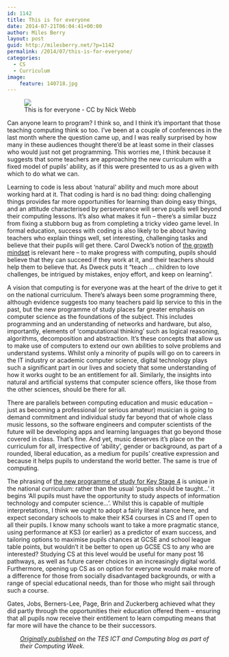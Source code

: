 ```yaml
---
id: 1142
title: This is for everyone
date: 2014-07-21T06:04:41+00:00
author: Miles Berry
layout: post
guid: http://milesberry.net/?p=1142
permalink: /2014/07/this-is-for-everyone/
categories:
  - CS
  - Curriculum
image:
    feature: 140718.jpg
---
```

<figure>
<img src="http://upload.wikimedia.org/wikipedia/commons/thumb/b/b0/This_is_for_Everyone.jpg/640px-This_is_for_Everyone.jpg">
<figcaption>This is for everyone - CC by Nick Webb
</figcaption>
</figure>



Can anyone learn to program? I think so, and I think it’s important that those teaching computing think so too. I’ve been at a couple of conferences in the last month where the question came up, and I was really surprised by how many in these audiences thought there’d be at least some in their classes who would just not get programming. This worries me, I think because it suggests that some teachers are approaching the new curriculum with a fixed model of pupils’ ability, as if this were presented to us as a given with which to do what we can.

Learning to code is less about ‘natural’ ability and much more about working hard at it. That coding is hard is no bad thing: doing challenging things provides far more opportunities for learning than doing easy things, and an attitude characterised by perseverance will serve pupils well beyond their computing lessons. It’s also what makes it fun &#8211; there’s a similar buzz from fixing a stubborn bug as from completing a tricky video game level. In formal education, success with coding is also likely to be about having teachers who explain things well, set interesting, challenging tasks and believe that their pupils will get there. Carol Dweck’s notion of [the growth mindset](http://mindsetonline.com/whatisit/about/) is relevant here &#8211; to make progress with computing, pupils should believe that they can succeed if they work at it, and their teachers should help them to believe that. As Dweck puts it “teach &#8230; children to love challenges, be intrigued by mistakes, enjoy effort, and keep on learning”.

A vision that computing is for everyone was at the heart of the drive to get it on the national curriculum. There’s always been some programming there, although evidence suggests too many teachers paid lip service to this in the past, but the new programme of study places far greater emphasis on computer science as the foundations of the subject. This includes programming and an understanding of networks and hardware, but also, importantly, elements of ‘computational thinking’ such as logical reasoning, algorithms, decomposition and abstraction. It’s these concepts that allow us to make use of computers to extend our own abilities to solve problems and understand systems. Whilst only a minority of pupils will go on to careers in the IT industry or academic computer science, digital technology plays such a significant part in our lives and society that some understanding of how it works ought to be an entitlement for all. Similarly, the insights into natural and artificial systems that computer science offers, like those from the other sciences, should be there for all.

There are parallels between computing education and music education &#8211; just as becoming a professional (or serious amateur) musician is going to demand commitment and individual study far beyond that of whole class music lessons, so the software engineers and computer scientists of the future will be developing apps and learning languages that go beyond those covered in class. That’s fine. And yet, music deserves it’s place on the curriculum for all, irrespective of ‘ability’, gender or background, as part of a rounded, liberal education, as a medium for pupils’ creative expression and because it helps pupils to understand the world better. The same is true of computing.

The phrasing of [the new programme of study for Key Stage 4](https://www.gov.uk/government/publications/national-curriculum-in-england-computing-programmes-of-study/national-curriculum-in-england-computing-programmes-of-study#key-stage-4) is unique in the national curriculum: rather than the usual ‘pupils should be taught&#8230;’ it begins ‘All pupils must have the opportunity to study aspects of information technology and computer science&#8230;’. Whilst this is capable of multiple interpretations, I think we ought to adopt a fairly literal stance here, and expect secondary schools to make their KS4 courses in CS and IT open to all their pupils. I know many schools want to take a more pragmatic stance, using performance at KS3 (or earlier) as a predictor of exam success, and tailoring options to maximise pupils chances at GCSE and school league table points, but wouldn’t it be better to open up GCSE CS to any who are interested? Studying CS at this level would be useful for many post 16 pathways, as well as future career choices in an increasingly digital world. Furthermore, opening up CS as on option for everyone would make more of a difference for those from socially disadvantaged backgrounds, or with a range of special educational needs, than for those who might sail through such a course.

Gates, Jobs, Berners-Lee, Page, Brin and Zuckerberg achieved what they did partly through the opportunities their education offered them &#8211; ensuring that all pupils now receive their entitlement to learn computing means that far more will have the chance to be their successors.

<p style="padding-left: 30px;">
  <em><a href="http://community.tes.co.uk/tes_ict_and_computing/b/computing_week_and_national_curriculum_reform/archive/2014/07/17/this-is-for-everyone.aspx" target="_blank">Originally published</a> on the TES ICT and Computing blog as part of their Computing Week.</em>
</p>
